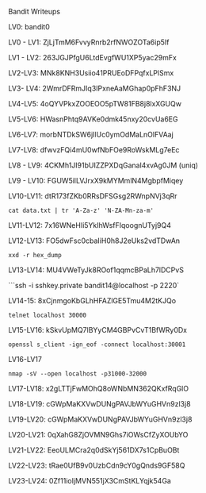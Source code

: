 Bandit Writeups

LV0: bandit0

LV0 - LV1: ZjLjTmM6FvvyRnrb2rfNWOZOTa6ip5If

LV1 - LV2: 263JGJPfgU6LtdEvgfWU1XP5yac29mFx

LV2-LV3: MNk8KNH3Usiio41PRUEoDFPqfxLPlSmx

LV3- LV4: 2WmrDFRmJIq3IPxneAaMGhap0pFhF3NJ

LV4-LV5: 4oQYVPkxZOOEOO5pTW81FB8j8lxXGUQw

LV5-LV6: HWasnPhtq9AVKe0dmk45nxy20cvUa6EG

LV6-LV7: morbNTDkSW6jIlUc0ymOdMaLnOlFVAaj

LV7-LV8: dfwvzFQi4mU0wfNbFOe9RoWskMLg7eEc

LV8 - LV9: 4CKMh1JI91bUIZZPXDqGanal4xvAg0JM (uniq)

LV9 - LV10: FGUW5ilLVJrxX9kMYMmlN4MgbpfMiqey

LV10-LV11: dtR173fZKb0RRsDFSGsg2RWnpNVj3qRr

```cat data.txt | tr 'A-Za-z' 'N-ZA-Mn-za-m'```

LV11-LV12: 7x16WNeHIi5YkIhWsfFIqoognUTyj9Q4

LV12-LV13: FO5dwFsc0cbaIiH0h8J2eUks2vdTDwAn

```xxd -r hex_dump```

LV13-LV14: MU4VWeTyJk8ROof1qqmcBPaLh7lDCPvS

```ssh -i sshkey.private bandit14@localhost -p 2220`

LV14-15: 8xCjnmgoKbGLhHFAZlGE5Tmu4M2tKJQo

```telnet localhost 30000```

LV15-LV16: kSkvUpMQ7lBYyCM4GBPvCvT1BfWRy0Dx

```openssl s_client -ign_eof -connect localhost:30001```

LV16-LV17

```nmap -sV --open localhost -p31000-32000``` 

LV17-LV18: x2gLTTjFwMOhQ8oWNbMN362QKxfRqGlO

LV18-LV19: cGWpMaKXVwDUNgPAVJbWYuGHVn9zl3j8

LV19-LV20: cGWpMaKXVwDUNgPAVJbWYuGHVn9zl3j8

LV20-LV21: 0qXahG8ZjOVMN9Ghs7iOWsCfZyXOUbYO

LV21-LV22: EeoULMCra2q0dSkYj561DX7s1CpBuOBt

LV22-LV23: tRae0UfB9v0UzbCdn9cY0gQnds9GF58Q

LV23-LV24: 0Zf11ioIjMVN551jX3CmStKLYqjk54Ga